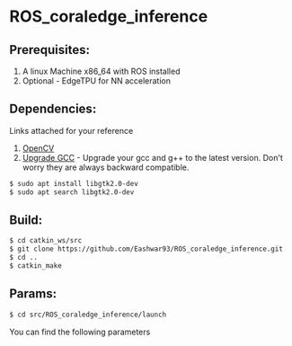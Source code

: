 # ROS_coraledge_inference


## Prerequisites:
1. A linux Machine x86_64 with ROS installed
2. Optional - EdgeTPU for NN acceleration

## Dependencies:
Links attached for your reference
1. [OpenCV](https://linuxize.com/post/how-to-install-opencv-on-ubuntu-18-04/)
2. [Upgrade GCC](https://www.youtube.com/watch?v=vVzshfYSgRk) - Upgrade your gcc and g++ to the latest version. Don't worry they are always backward compatible.
```bash
$ sudo apt install libgtk2.0-dev
$ sudo apt search libgtk2.0-dev
```
## Build:
```bash
$ cd catkin_ws/src
$ git clone https://github.com/Eashwar93/ROS_coraledge_inference.git
$ cd ..
$ catkin_make
```
## Params:
```bash
$ cd src/ROS_coraledge_inference/launch
```
You can find the following parameters

